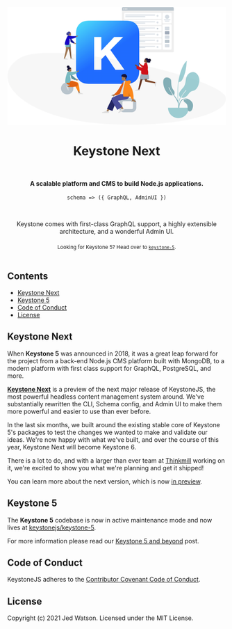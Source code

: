 <div align="center">
  <img src="website/static/readme-header.png" width="557">
  <h1>Keystone Next</h1>
  <br>
  <p><b>A scalable platform and CMS to build Node.js applications.</b></p>
  <p><code>schema => ({ GraphQL, AdminUI })</code></p>
  <br>
  <p>Keystone comes with first-class GraphQL support, a highly extensible architecture, and a wonderful Admin UI.</p>
  <sub>Looking for Keystone 5? Head over to <a href="https://github.com/keystonejs/keystone-5"><code>keystone-5</code></a>.</sub>
  <br>
</div>
<br>

<!-- ![CI](https://github.com/keystonejs/keystone/workflows/CI/badge.svg) -->
<!-- [![slack](https://keystone-community.now.sh//badge.svg)](https://keystone-community.now.sh/) -->
<!-- [![Supported by Thinkmill](https://thinkmill.github.io/badge/heart.svg)](http://thinkmill.com.au/?utm_source=github&utm_medium=badge&utm_campaign=react-select) -->

## Contents

- [Keystone Next](#keystone-next)
- [Keystone 5](#keystone-5)
- [Code of Conduct](#code-of-conduct)
- [License](#license)

## Keystone Next

When **Keystone 5** was announced in 2018, it was a great leap forward for the project from a back-end Node.js CMS platform built with MongoDB, to a modern platform with first class support for GraphQL, PostgreSQL, and more.

**[Keystone Next](http://next.keystonejs.com)** is a preview of the next major release of KeystoneJS, the most powerful headless content management system around. We've substantially rewritten the CLI, Schema config, and Admin UI to make them more powerful and easier to use than ever before.

In the last six months, we built around the existing stable core of Keystone 5's packages to test the changes we wanted to make and validate our ideas. We're now happy with what we've built, and over the course of this year, Keystone Next will become Keystone 6.

There is a lot to do, and with a larger than ever team at [Thinkmill](https://thinkmill.com.au) working on it, we're excited to show you what we're planning and get it shipped!

You can learn more about the next version, which is now [in preview](https://next.keystonejs.com/roadmap).

## Keystone 5

The **Keystone 5** codebase is now in active maintenance mode and now lives at [keystonejs/keystone-5](https://github.com/keystonejs/keystone-5).

For more information please read our [Keystone 5 and beyond](https://github.com/keystonejs/keystone-5/issues/21) post.

<!-- ## Getting Started -->
<!-- TBC -->

<!-- ## Documentation -->
<!-- TBC -->

<!-- ## Version control -->
<!-- TBC -->

<!-- ## Contributing -->
<!-- TBC -->

<!-- ### Demo Projects -->
<!-- TBC -->

<!-- ### Development Practices -->
<!-- TBC -->

<!-- ### Setup -->
<!-- TBC -->

<!-- ### Testing -->
<!-- TBC -->

<!-- ### Unit Tests -->
<!-- TBC -->

<!-- ### End-to-End Tests -->
<!-- TBC -->

## Code of Conduct

KeystoneJS adheres to the [Contributor Covenant Code of Conduct](/code-of-conduct.md).

## License

Copyright (c) 2021 Jed Watson. Licensed under the MIT License.
